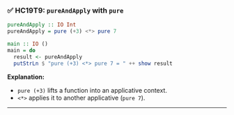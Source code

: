 
### ✅ **HC19T9: `pureAndApply` with `pure`**

```haskell
pureAndApply :: IO Int
pureAndApply = pure (+3) <*> pure 7

main :: IO ()
main = do
  result <- pureAndApply
  putStrLn $ "pure (+3) <*> pure 7 = " ++ show result
```

**Explanation:**

* `pure (+3)` lifts a function into an applicative context.
* `<*>` applies it to another applicative (`pure 7`).

---


